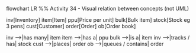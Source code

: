 flowchart LR
  %% Activity 34 - Visual relation between concepts (not UML)

  inv[Inventory]
  item[Item]
  ppu[Price per unit]
  bulk[Bulk item]
  stock[Stock eg 3 pens]
  cust[Customer]
  order[Order]
  ob[Order book]

  inv -->|has many| item
  item -->|has a| ppu
  bulk -->|is a| item
  inv -->|tracks / has| stock
  cust -->|places| order
  ob  -->|queues / contains| order

